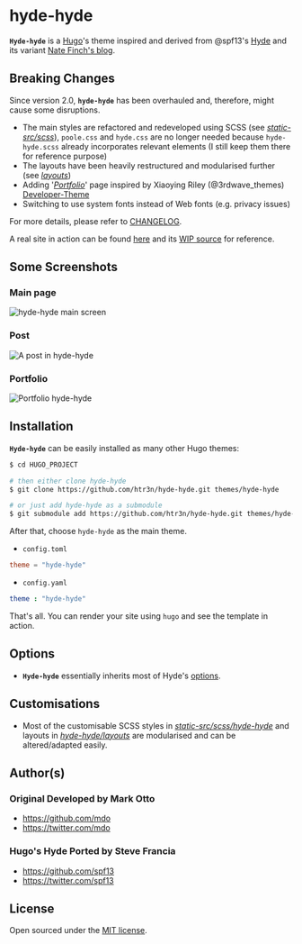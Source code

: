# hyde-hyde

__`Hyde-hyde`__ is a [Hugo](https://gohugo.io)'s theme inspired and derived from @spf13's [Hyde](https://github.com/spf13/hyde.git) and its variant [Nate Finch's blog](https://npf.io). 

## Breaking Changes

Since version 2.0, __`hyde-hyde`__ has been overhauled and, therefore, might cause some disruptions.

* The main styles are refactored and redeveloped using SCSS (see [_static-src/scss_](https://github.com/htr3n/hyde-hyde/blob/master/static-src/scss)),  `poole.css` and `hyde.css` are no longer needed because `hyde-hyde.scss` already incorporates relevant elements (I still keep them there for reference purpose)
* The layouts have been heavily restructured and modularised further (see [_layouts_](https://github.com/htr3n/hyde-hyde/blob/master/layouts))
* Adding '[_Portfolio_](https://github.com/htr3n/hyde-hyde/blob/master/layouts/portfolio)' page inspired by Xiaoying Riley (@3rdwave_themes) [Developer-Theme](https://github.com/xriley/developer-theme)
* Switching to use system fonts instead of Web fonts (e.g. privacy issues)

For more details, please refer to [CHANGELOG](https://github.com/htr3n/hyde-hyde/blob/master/CHANGELOG.md). 

A real site in action can be found [here](https://htr3n.github.io) and its [WIP source](https://github.com/htr3n/htr3n-blog) for reference.

## Some Screenshots

### Main page

![hyde-hyde main screen](https://github.com/htr3n/hyde-hyde/raw/master/images/main.png)

### Post

![A post in hyde-hyde](https://github.com/htr3n/hyde-hyde/raw/master/images/post.png)

### Portfolio

![Portfolio hyde-hyde](https://github.com/htr3n/hyde-hyde/raw/master/images/portfolio.png)

## Installation

__`Hyde-hyde`__ can be easily installed as many other Hugo themes:

```sh
$ cd HUGO_PROJECT

# then either clone hyde-hyde
$ git clone https://github.com/htr3n/hyde-hyde.git themes/hyde-hyde

# or just add hyde-hyde as a submodule
$ git submodule add https://github.com/htr3n/hyde-hyde.git themes/hyde-hyde
```

After that, choose `hyde-hyde` as the main theme.

* `config.toml` 

```toml
theme = "hyde-hyde"
```

* `config.yaml`

```yaml
theme : "hyde-hyde"
```

That's all. You can render your site using `hugo` and see the template in action.

## Options

* __`Hyde-hyde`__ essentially inherits most of Hyde's [options](https://github.com/spf13/hyde#options).

## Customisations

* Most of the customisable SCSS styles in [_static-src/scss/hyde-hyde_](https://github.com/htr3n/hyde-hyde/blob/master/static-src/scss/hyde-hyde) and layouts in [_hyde-hyde/layouts_](https://github.com/htr3n/hyde-hyde/blob/master/layouts) are modularised and can be altered/adapted easily.

## Author(s)

### Original Developed by Mark Otto

- <https://github.com/mdo>
- <https://twitter.com/mdo>

### Hugo's Hyde Ported by Steve Francia
- <https://github.com/spf13>
- <https://twitter.com/spf13>

## License

Open sourced under the [MIT license](LICENSE.md).
